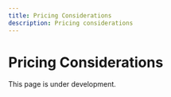 ```yaml
---
title: Pricing Considerations
description: Pricing considerations
---
```


# Pricing Considerations

This page is under development.

<!-- TODO: Add pricing considerations -->
